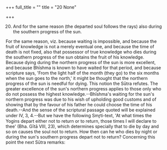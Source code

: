 +++
full_title = ""
title = "20 None"

+++


20. And for the same reason (the departed soul follows the rays) also during the southern progress of the sun.

For the same reason, viz. because waiting is impossible, and because the fruit of knowledge is not a merely eventual one, and because the time of death is not fixed, also that possessor of true knowledge who dies during the southern progress of the sun obtains the fruit of his knowledge. Because dying during the northern progress of the sun is more excellent, and because Bhīshma is known to have waited for that period, and because scripture says, 'From the light half of the month (they go) to the six months when the sun goes to the north,' it might be thought that the northern progress of the sun is needful for dying. This notion the Sūtra refutes. The greater excellence of the sun's northern progress applies to those only who do not possess the highest knowledge.--Bhīshma's waiting for the sun's northern progress was due to his wish of upholding good customs and of showing that by the favour of his father he could choose the time of his death.--And the sense of the scriptural passage quoted will be explained under IV, 3, 4.--But we have the following Smr̥ti-text, 'At what times the Yogins depart either not to return or to return, those times I will declare to thee' (Bha. Gītā VIII, 23), which determines specially that to die by day and so on causes the soul not to return. How then can he who dies by night or during the sun's southern progress depart not to return? Concerning this point the next Sūtra remarks:

